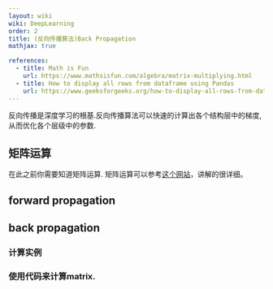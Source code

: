 ```yaml
---
layout: wiki
wiki: DeepLearning
order: 2
title: (反向传播算法)Back Propagation
mathjax: true

references: 
  - title: Math is Fun
    url: https://www.mathsisfun.com/algebra/matrix-multiplying.html
  - title: How to display all rows from dataframe using Pandas
    url: https://www.geeksforgeeks.org/how-to-display-all-rows-from-dataframe-using-pandas/
---
```


反向传播是深度学习的根基.反向传播算法可以快速的计算出各个结构层中的梯度,从而优化各个层级中的参数.

<!-- more -->



## 矩阵运算
在此之前你需要知道矩阵运算. 矩阵运算可以参考[这个网站](https://www.mathsisfun.com/algebra/matrix-multiplying.html)，讲解的很详细。

## forward propagation

## back propagation

### 计算实例

### 使用代码来计算matrix.
